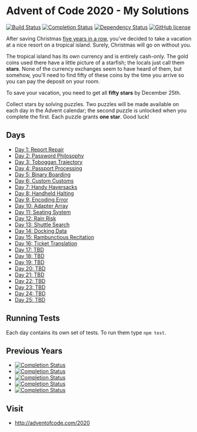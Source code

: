 # Advent of Code 2020 - My Solutions
[![Build Status](https://github.com/mariotacke/advent-of-code-2020/workflows/build/badge.svg)](https://github.com/mariotacke/advent-of-code-2020/actions)
[![Completion Status](https://img.shields.io/endpoint?url=https://raw.githubusercontent.com/mariotacke/advent-of-code-2020/master/.github/badges/completion.json)](https://github.com/mariotacke/advent-of-code-2020)
[![Dependency Status](https://img.shields.io/david/mariotacke/advent-of-code-2020.svg)](https://david-dm.org/mariotacke/advent-of-code-2020)
[![GitHub license](https://img.shields.io/badge/license-MIT-blue.svg)](https://raw.githubusercontent.com/mariotacke/advent-of-code-2020/master/LICENSE)

After saving Christmas [five years in a row](https://adventofcode.com/events), you've decided to take a vacation at a nice resort on a tropical island. Surely, Christmas will go on without you.

The tropical island has its own currency and is entirely cash-only. The gold coins used there have a little picture of a starfish; the locals just call them **stars**. None of the currency exchanges seem to have heard of them, but somehow, you'll need to find fifty of these coins by the time you arrive so you can pay the deposit on your room.

To save your vacation, you need to get all **fifty stars** by December 25th.

Collect stars by solving puzzles. Two puzzles will be made available on each day in the Advent calendar; the second puzzle is unlocked when you complete the first. Each puzzle grants **one star**. Good luck!

## Days

- [Day 1: Report Repair](day-01-report-repair/)
- [Day 2: Password Philosophy](day-02-password-philosophy/)
- [Day 3: Toboggan Trajectory](day-03-toboggan-trajectory/)
- [Day 4: Passport Processing](day-04-passport-processing/)
- [Day 5: Binary Boarding](day-05-binary-boarding/)
- [Day 6: Custom Customs](day-06-custom-customs/)
- [Day 7: Handy Haversacks](day-07-handy-haversacks/)
- [Day 8: Handheld Halting](day-08-handheld-halting/)
- [Day 9: Encoding Error](day-09-encoding-error/)
- [Day 10: Adapter Array](day-10-adapter-array/)
- [Day 11: Seating System](day-11-seating-system/)
- [Day 12: Rain Risk](day-12-rain-risk/)
- [Day 13: Shuttle Search](day-13-shuttle-search/)
- [Day 14: Docking Data](day-14-docking-data/)
- [Day 15: Rambunctious Recitation](day-15-rambunctious-recitation/)
- [Day 16: Ticket Translation](day-16-ticket-translation/)
- [Day 17: TBD](day-17/)
- [Day 18: TBD](day-18/)
- [Day 19: TBD](day-19/)
- [Day 20: TBD](day-20/)
- [Day 21: TBD](day-21/)
- [Day 22: TBD](day-22/)
- [Day 23: TBD](day-23/)
- [Day 24: TBD](day-24/)
- [Day 25: TBD](day-25/)

## Running Tests

Each day contains its own set of tests. To run them type `npm test`.

## Previous Years
- [![Completion Status](https://img.shields.io/endpoint?url=https://raw.githubusercontent.com/mariotacke/advent-of-code-2019/master/.github/badges/completion.json&label=2019)](https://github.com/mariotacke/advent-of-code-2019)
- [![Completion Status](https://img.shields.io/endpoint?url=https://raw.githubusercontent.com/mariotacke/advent-of-code-2018/master/.github/badges/completion.json&label=2018)](https://github.com/mariotacke/advent-of-code-2018)
- [![Completion Status](https://img.shields.io/endpoint?url=https://raw.githubusercontent.com/mariotacke/advent-of-code-2017/master/.github/badges/completion.json&label=2017)](https://github.com/mariotacke/advent-of-code-2017)
- [![Completion Status](https://img.shields.io/endpoint?url=https://raw.githubusercontent.com/mariotacke/advent-of-code-2016/master/.github/badges/completion.json&label=2016)](https://github.com/mariotacke/advent-of-code-2016)
- [![Completion Status](https://img.shields.io/endpoint?url=https://raw.githubusercontent.com/mariotacke/advent-of-code-2015/master/.github/badges/completion.json&label=2015)](https://github.com/mariotacke/advent-of-code-2015)

## Visit
- http://adventofcode.com/2020
